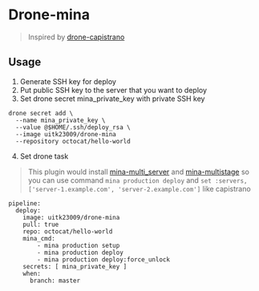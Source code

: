 # Drone-mina
> Inspired by [drone-capistrano](https://github.com/glaszig/drone-capistrano)

##  Usage
1. Generate SSH key for deploy
2. Put public SSH key to the server that you want to deploy
3. Set drone secret mina_private_key with private SSH key
```
drone secret add \
  --name mina_private_key \
  --value @$HOME/.ssh/deploy_rsa \
  --image uitk23009/drone-mina
  --repository octocat/hello-world

```
4. Set drone task
> This plugin would install [mina-multi_server](https://github.com/Juanmcuello/mina-multi_server) and [mina-multistage](https://github.com/endoze/mina-multistage)
> so you can use command ```mina production deploy```
> and ```set :servers, ['server-1.example.com', 'server-2.example.com']``` like capistrano
```
pipeline:
  deploy:
    image: uitk23009/drone-mina
    pull: true
    repo: octocat/hello-world
    mina_cmd:
        - mina production setup
        - mina production deploy
        - mina production deploy:force_unlock
    secrets: [ mina_private_key ]
    when:
      branch: master
```